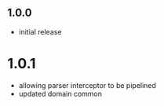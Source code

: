 ## 1.0.0

- initial release

# 1.0.1
- allowing parser interceptor to be pipelined
- updated domain common
